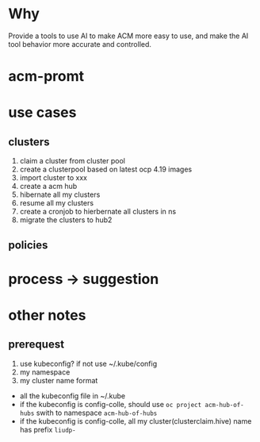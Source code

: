 # Why
Provide a tools to use AI to make ACM more easy to use, and make the AI tool behavior more accurate and controlled.


# acm-promt

# use cases

## clusters 
1. claim a cluster from cluster pool
2. create a clusterpool based on latest ocp 4.19 images
3. import cluster <xxx> to xxx
4. create a acm hub
5. hibernate all my clusters
6. resume all my clusters
7. create a cronjob to hierbernate all clusters in ns
8. migrate the clusters to hub2

## policies



# process -> suggestion


# other notes
## prerequest
1. use kubeconfig? if not use ~/.kube/config
2. my namespace
3. my cluster name format

- all the kubeconfig file in ~/.kube
- if the kubeconfig is config-colle, should use `oc project acm-hub-of-hubs` swith to namespace `acm-hub-of-hubs`
- if the kubeconfig is config-colle, all my cluster(clusterclaim.hive) name has prefix `liudp-`
